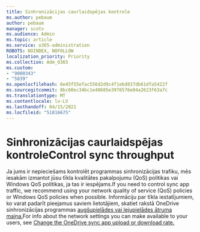```yaml
---
title: Sinhronizācijas caurlaidspējas kontrole
ms.author: pebaum
author: pebaum
manager: scotv
ms.audience: Admin
ms.topic: article
ms.service: o365-administration
ROBOTS: NOINDEX, NOFOLLOW
localization_priority: Priority
ms.collection: Adm_O365
ms.custom:
- "9000343"
- "5839"
ms.openlocfilehash: 6e45f55efac556d2d9c4f1ebd837db61dfa5422f
ms.sourcegitcommit: 8bc60ec34bc1e40685e3976576e04a2623f63a7c
ms.translationtype: MT
ms.contentlocale: lv-LV
ms.lasthandoff: 04/15/2021
ms.locfileid: "51816675"
---
```

# <a name="control-sync-throughput"></a><span data-ttu-id="bfb0d-102">Sinhronizācijas caurlaidspējas kontrole</span><span class="sxs-lookup"><span data-stu-id="bfb0d-102">Control sync throughput</span></span>

<span data-ttu-id="bfb0d-103">Ja jums ir nepieciešams kontrolēt programmas sinhronizācijas trafiku, mēs iesakām izmantot jūsu tīkla kvalitātes pakalpojumu (QoS) politikas vai Windows QoS politikas, ja tas ir iespējams.</span><span class="sxs-lookup"><span data-stu-id="bfb0d-103">If you need to control sync app traffic, we recommend using your network quality of service (QoS) policies or Windows QoS policies when possible.</span></span> <span data-ttu-id="bfb0d-104">Informāciju par tīkla iestatījumiem, ko varat padarīt pieejamus saviem lietotājiem, skatiet rakstā OneDrive sinhronizācijas programmas [augšupielādes vai lejupielādes ātruma maiņa.](https://support.office.com/article/71cc69da-2371-4981-8cc8-b4558bdda56e)</span><span class="sxs-lookup"><span data-stu-id="bfb0d-104">For info about the network settings you can make available to your users, see [Change the OneDrive sync app upload or download rate.](https://support.office.com/article/71cc69da-2371-4981-8cc8-b4558bdda56e)</span></span>